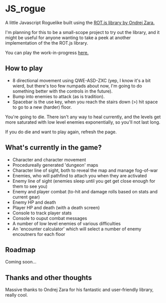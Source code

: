 # JS_rogue

A little Javascript Roguelike built using the  [ROT.js library by Ondrej Zara.](http://ondras.github.io/rot.js/hp/) 

I'm planning for this to be a small-scope project to try out the library, and it might be useful for anyone wanting to take a peek at another implementation of the the ROT.js library.

You can play the work-in-progress [here.](https://jkapella.github.io/JS_Rogue/)

## How to play

* 8 directional movement using QWE-ASD-ZXC (yep, I know it's a bit wierd, but there's too few numpads about now, I'm going to do something better with the controls in the future).
* Bump into enemies to attack (as is tradition).
* Spacebar is the use key, when you reach the stairs down (>) hit space to go to a new (harder) floor.

You're going to die. There isn't any way to heal currently, and the levels get more saturated with low level enemies exponentially, so you'll not last long. 

If you do die and want to play again, refresh the page.

## What's currently in the game?

* Character and character movement
* Procedureally generated 'dungeon' maps
* Character line of sight, both to reveal the map and manage fog-of-war
* Enemies, who will pathfind to attach you when they are activated
* Enemy line of sight (enemies sleep until you get get close enough for them to see you)
* Enemy and player combat (to-hit and damage rolls based on stats and current gear)
* Enemy HP and death
* Player HP and death (with a death screen)
* Console to track player stats
* Console to ouput combat messages
* A number of low level enemies of various difficulties
* An 'encounter calculator' which will select a number of enemy encoutners for each floor

## Roadmap

Coming soon...

## Thanks and other thoughts

Massive thanks to Ondrej Zara for his fantastic and user-friendly library, really cool. 
